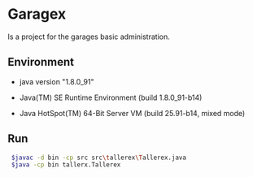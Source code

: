 # Garagex
Is a project for the garages basic administration.

## Environment
- java version "1.8.0_91"

- Java(TM) SE Runtime Environment (build 1.8.0_91-b14)

- Java HotSpot(TM) 64-Bit Server VM (build 25.91-b14, mixed mode)

## Run
```bash <style>backgrond</style>
 $javac -d bin -cp src src\tallerex\Tallerex.java
 $java -cp bin tallerx.Tallerex
```